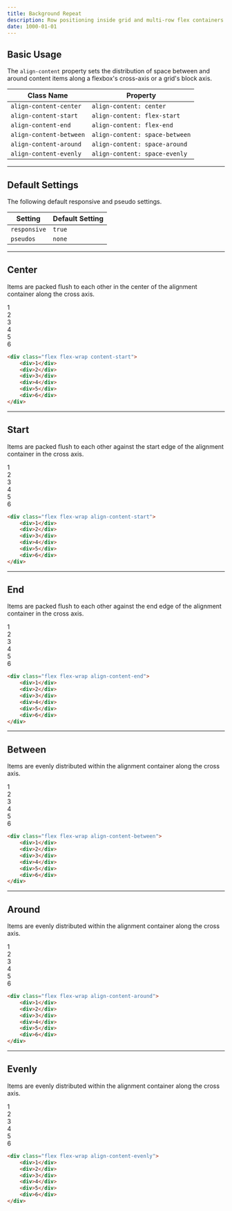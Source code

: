 ```yaml
---
title: Background Repeat
description: Row positioning inside grid and multi-row flex containers.
date: 1000-01-01
---
```


## Basic Usage

The `align-content` property sets the distribution of space between and around content items along a flexbox's cross-axis or a grid's block axis.

| Class Name              | Property                       |
| ----------------------- | ------------------------------ |
| `align-content-center`  | `align-content: center`        |
| `align-content-start`   | `align-content: flex-start`    |
| `align-content-end`     | `align-content: flex-end`      |
| `align-content-between` | `align-content: space-between` |
| `align-content-around`  | `align-content: space-around`  |
| `align-content-evenly`  | `align-content: space-evenly`  |

---

## Default Settings

The following default responsive and pseudo settings.

| Setting      | Default Setting |
| ------------ | --------------- |
| `responsive` | `true`          |
| `pseudos`    | `none`          |

---

## Center

Items are packed flush to each other in the center of the alignment container along the cross axis.

<div class="bg-silver-200 p-5 h-200px radius-md flex flex-wrap align-content-center">
  <div class="w-4-12 p-1">
    <div class="flex align-items-center justify-content-center h-10 bg-primary-900 font-bold font-xl text-white radius-sm">1</div>
  </div>
  <div class="w-4-12 p-1">
    <div class="flex align-items-center justify-content-center h-10 bg-primary-900 font-bold font-xl text-white radius-sm">2</div>
  </div>
  <div class="w-4-12 p-1">
    <div class="flex align-items-center justify-content-center h-10 bg-primary-900 font-bold font-xl text-white radius-sm">3</div>
  </div>
  <div class="w-4-12 p-1">
    <div class="flex align-items-center justify-content-center h-10 bg-primary-900 font-bold font-xl text-white radius-sm">4</div>
  </div>
  <div class="w-4-12 p-1">
    <div class="flex align-items-center justify-content-center h-10 bg-primary-900 font-bold font-xl text-white radius-sm">5</div>
  </div>
  <div class="w-4-12 p-1">
    <div class="flex align-items-center justify-content-center h-10 bg-primary-900 font-bold font-xl text-white radius-sm">6</div>
  </div>
</div>

```html
<div class="flex flex-wrap content-start">
	<div>1</div>
	<div>2</div>
	<div>3</div>
	<div>4</div>
	<div>5</div>
	<div>6</div>
</div>
```

---

## Start

Items are packed flush to each other against the start edge of the alignment container in the cross axis.

<div class="bg-silver-200 p-5 h-200px radius-md flex flex-wrap align-content-start">
  <div class="w-4-12 p-1">
    <div class="flex align-items-center justify-content-center h-10 bg-primary-900 font-bold font-xl text-white radius-sm">1</div>
  </div>
  <div class="w-4-12 p-1">
    <div class="flex align-items-center justify-content-center h-10 bg-primary-900 font-bold font-xl text-white radius-sm">2</div>
  </div>
  <div class="w-4-12 p-1">
    <div class="flex align-items-center justify-content-center h-10 bg-primary-900 font-bold font-xl text-white radius-sm">3</div>
  </div>
  <div class="w-4-12 p-1">
    <div class="flex align-items-center justify-content-center h-10 bg-primary-900 font-bold font-xl text-white radius-sm">4</div>
  </div>
  <div class="w-4-12 p-1">
    <div class="flex align-items-center justify-content-center h-10 bg-primary-900 font-bold font-xl text-white radius-sm">5</div>
  </div>
  <div class="w-4-12 p-1">
    <div class="flex align-items-center justify-content-center h-10 bg-primary-900 font-bold font-xl text-white radius-sm">6</div>
  </div>
</div>

```html
<div class="flex flex-wrap align-content-start">
	<div>1</div>
	<div>2</div>
	<div>3</div>
	<div>4</div>
	<div>5</div>
	<div>6</div>
</div>
```

---

## End

Items are packed flush to each other against the end edge of the alignment container in the cross axis.

<div class="bg-silver-200 p-5 h-200px radius-md flex flex-wrap align-content-end">
  <div class="w-4-12 p-1">
    <div class="flex align-items-center justify-content-center h-10 bg-primary-900 font-bold font-xl text-white radius-sm">1</div>
  </div>
  <div class="w-4-12 p-1">
    <div class="flex align-items-center justify-content-center h-10 bg-primary-900 font-bold font-xl text-white radius-sm">2</div>
  </div>
  <div class="w-4-12 p-1">
    <div class="flex align-items-center justify-content-center h-10 bg-primary-900 font-bold font-xl text-white radius-sm">3</div>
  </div>
  <div class="w-4-12 p-1">
    <div class="flex align-items-center justify-content-center h-10 bg-primary-900 font-bold font-xl text-white radius-sm">4</div>
  </div>
  <div class="w-4-12 p-1">
    <div class="flex align-items-center justify-content-center h-10 bg-primary-900 font-bold font-xl text-white radius-sm">5</div>
  </div>
  <div class="w-4-12 p-1">
    <div class="flex align-items-center justify-content-center h-10 bg-primary-900 font-bold font-xl text-white radius-sm">6</div>
  </div>
</div>

```html
<div class="flex flex-wrap align-content-end">
	<div>1</div>
	<div>2</div>
	<div>3</div>
	<div>4</div>
	<div>5</div>
	<div>6</div>
</div>
```

---

## Between

Items are evenly distributed within the alignment container along the cross axis.

<div class="bg-silver-200 p-5 h-200px radius-md flex flex-wrap align-content-between">
  <div class="w-4-12 p-1">
    <div class="flex align-items-center justify-content-center h-10 bg-primary-900 font-bold font-xl text-white radius-sm">1</div>
  </div>
  <div class="w-4-12 p-1">
    <div class="flex align-items-center justify-content-center h-10 bg-primary-900 font-bold font-xl text-white radius-sm">2</div>
  </div>
  <div class="w-4-12 p-1">
    <div class="flex align-items-center justify-content-center h-10 bg-primary-900 font-bold font-xl text-white radius-sm">3</div>
  </div>
  <div class="w-4-12 p-1">
    <div class="flex align-items-center justify-content-center h-10 bg-primary-900 font-bold font-xl text-white radius-sm">4</div>
  </div>
  <div class="w-4-12 p-1">
    <div class="flex align-items-center justify-content-center h-10 bg-primary-900 font-bold font-xl text-white radius-sm">5</div>
  </div>
  <div class="w-4-12 p-1">
    <div class="flex align-items-center justify-content-center h-10 bg-primary-900 font-bold font-xl text-white radius-sm">6</div>
  </div>
</div>

```html
<div class="flex flex-wrap align-content-between">
	<div>1</div>
	<div>2</div>
	<div>3</div>
	<div>4</div>
	<div>5</div>
	<div>6</div>
</div>
```

---

## Around

Items are evenly distributed within the alignment container along the cross axis.

<div class="bg-silver-200 p-5 h-200px radius-md flex flex-wrap align-content-around">
  <div class="w-4-12 p-1">
    <div class="flex align-items-center justify-content-center h-10 bg-primary-900 font-bold font-xl text-white radius-sm">1</div>
  </div>
  <div class="w-4-12 p-1">
    <div class="flex align-items-center justify-content-center h-10 bg-primary-900 font-bold font-xl text-white radius-sm">2</div>
  </div>
  <div class="w-4-12 p-1">
    <div class="flex align-items-center justify-content-center h-10 bg-primary-900 font-bold font-xl text-white radius-sm">3</div>
  </div>
  <div class="w-4-12 p-1">
    <div class="flex align-items-center justify-content-center h-10 bg-primary-900 font-bold font-xl text-white radius-sm">4</div>
  </div>
  <div class="w-4-12 p-1">
    <div class="flex align-items-center justify-content-center h-10 bg-primary-900 font-bold font-xl text-white radius-sm">5</div>
  </div>
  <div class="w-4-12 p-1">
    <div class="flex align-items-center justify-content-center h-10 bg-primary-900 font-bold font-xl text-white radius-sm">6</div>
  </div>
</div>

```html
<div class="flex flex-wrap align-content-around">
	<div>1</div>
	<div>2</div>
	<div>3</div>
	<div>4</div>
	<div>5</div>
	<div>6</div>
</div>
```

---

## Evenly

Items are evenly distributed within the alignment container along the cross axis.

<div class="bg-silver-200 p-5 h-200px radius-md flex flex-wrap align-content-evenly">
  <div class="w-4-12 p-1">
    <div class="flex align-items-center justify-content-center h-10 bg-primary-900 font-bold font-xl text-white radius-sm">1</div>
  </div>
  <div class="w-4-12 p-1">
    <div class="flex align-items-center justify-content-center h-10 bg-primary-900 font-bold font-xl text-white radius-sm">2</div>
  </div>
  <div class="w-4-12 p-1">
    <div class="flex align-items-center justify-content-center h-10 bg-primary-900 font-bold font-xl text-white radius-sm">3</div>
  </div>
  <div class="w-4-12 p-1">
    <div class="flex align-items-center justify-content-center h-10 bg-primary-900 font-bold font-xl text-white radius-sm">4</div>
  </div>
  <div class="w-4-12 p-1">
    <div class="flex align-items-center justify-content-center h-10 bg-primary-900 font-bold font-xl text-white radius-sm">5</div>
  </div>
  <div class="w-4-12 p-1">
    <div class="flex align-items-center justify-content-center h-10 bg-primary-900 font-bold font-xl text-white radius-sm">6</div>
  </div>
</div>

```html
<div class="flex flex-wrap align-content-evenly">
	<div>1</div>
	<div>2</div>
	<div>3</div>
	<div>4</div>
	<div>5</div>
	<div>6</div>
</div>
```
